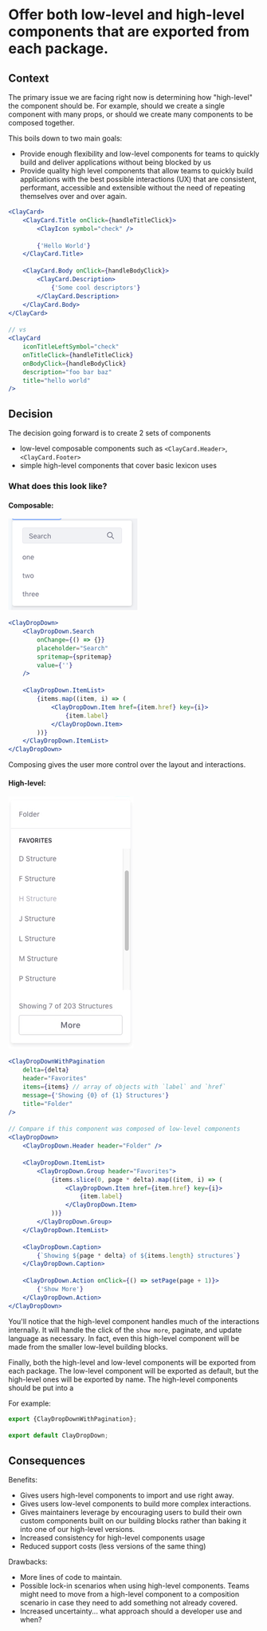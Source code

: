 # Offer both low-level and high-level components that are exported from each package.

## Context

The primary issue we are facing right now is determining how "high-level" the component should be. For example, should we create a single component with many props, or should we create many components to be composed together.

This boils down to two main goals:

-   Provide enough flexibility and low-level components for teams to quickly build and deliver applications without being blocked by us
-   Provide quality high level components that allow teams to quickly build applications with the best possible interactions (UX) that are consistent, performant, accessible and extensible without the need of repeating themselves over and over again.

```jsx
<ClayCard>
	<ClayCard.Title onClick={handleTitleClick}>
		<ClayIcon symbol="check" />

		{'Hello World'}
	</ClayCard.Title>

	<ClayCard.Body onClick={handleBodyClick}>
		<ClayCard.Description>
			{'Some cool descriptors'}
		</ClayCard.Description>
	</ClayCard.Body>
</ClayCard>

// vs
<ClayCard
	iconTitleLeftSymbol="check"
	onTitleClick={handleTitleClick}
	onBodyClick={handleBodyClick}
	description="foo bar baz"
	title="hello world"
/>
```

## Decision

The decision going forward is to create 2 sets of components

-   low-level composable components such as `<ClayCard.Header>`, `<ClayCard.Footer>`
-   simple high-level components that cover basic lexicon uses

### What does this look like?

#### Composable:

![Composable Drop Down](./images/component_offerings_2.png)

```jsx
<ClayDropDown>
	<ClayDropDown.Search
		onChange={() => {}}
		placeholder="Search"
		spritemap={spritemap}
		value={''}
	/>

	<ClayDropDown.ItemList>
		{items.map((item, i) => (
			<ClayDropDown.Item href={item.href} key={i}>
				{item.label}
			</ClayDropDown.Item>
		))}
	</ClayDropDown.ItemList>
</ClayDropDown>
```

Composing gives the user more control over the layout and interactions.

#### High-level:

![High Level Drop Down](./images/component_offerings_1.png)

```jsx
<ClayDropDownWithPagination
	delta={delta}
	header="Favorites"
	items={items} // array of objects with `label` and `href`
	message={'Showing {0} of {1} Structures'}
	title="Folder"
/>

// Compare if this component was composed of low-level components
<ClayDropDown>
	<ClayDropDown.Header header="Folder" />

	<ClayDropDown.ItemList>
		<ClayDropDown.Group header="Favorites">
			{items.slice(0, page * delta).map((item, i) => (
				<ClayDropDown.Item href={item.href} key={i}>
					{item.label}
				</ClayDropDown.Item>
			))}
		</ClayDropDown.Group>
	</ClayDropDown.ItemList>

	<ClayDropDown.Caption>
		{`Showing ${page * delta} of ${items.length} structures`}
	</ClayDropDown.Caption>

	<ClayDropDown.Action onClick={() => setPage(page + 1)}>
		{'Show More'}
	</ClayDropDown.Action>
</ClayDropDown>
```

You'll notice that the high-level component handles much of the interactions internally. It will handle the click of the `show more`, paginate, and update language as necessary. In fact, even this high-level component will be made from the smaller low-level building blocks.

Finally, both the high-level and low-level components will be exported from each package. The low-level component will be exported as default, but the high-level ones will be exported by name. The high-level components should be put into a

For example:

```jsx
export {ClayDropDownWithPagination};

export default ClayDropDown;
```

## Consequences

Benefits:

-   Gives users high-level components to import and use right away.
-   Gives users low-level components to build more complex interactions.
-   Gives maintainers leverage by encouraging users to build their own custom components built on our building blocks rather than baking it into one of our high-level versions.
-   Increased consistency for high-level components usage
-   Reduced support costs (less versions of the same thing)

Drawbacks:

-   More lines of code to maintain.
-   Possible lock-in scenarios when using high-level components. Teams might need to move from a high-level component to a composition scenario in case they need to add something not already covered.
-   Increased uncertainty... what approach should a developer use and when?
